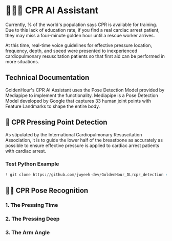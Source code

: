 # 🧑🏻‍⚕️ CPR AI Assistant

 Currently, % of the world's population says CPR is available for training. Due to this lack of education rate, if you find a real cardiac arrest patient, they may miss a four-minute golden hour until a rescue worker arrives.

 At this time, real-time voice guidelines for effective pressure location, frequency, depth, and speed were presented to inexperienced cardiopulmonary resuscitation patients so that first aid can be performed in more situations.

## Technical Documentation
GoldenHour's CPR AI Assistant uses the Pose Detection Model provided by Mediapipe to implement the functionality.
Mediapipe is a Pose Detection Model developed by Google that captures 33 human joint points with Feature Landmarks to shape the entire body.

## 🩻 CPR Pressing Point Detection

As stipulated by the International Cardiopulmonary Resuscitation Association, it is to guide the lower half of the breastbone as accurately as possible to ensure effective pressure is applied to cardiac arrest patients with cardiac arrest.


### Test Python Example
```python
! git clone https://github.com/jwyeeh-dev/GoldenHour_DL/cpr_detection # cl

```


## 🤲🏻 CPR Pose Recognition

### 1. The Pressing Time



### 2. The Pressing Deep



### 3. The Arm Angle
